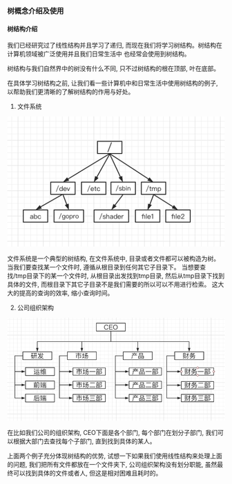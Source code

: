 ### 树概念介绍及使用

#### 树结构介绍
我们已经研究过了线性结构并且学习了递归, 而现在我们将学习树结构。树结构在计算机领域被广泛使用并且我们日常生活中
也经常会使用到树结构。

树结构与我们自然界中的树没有什么不同, 只不过树结构的根在顶部, 叶在底部。


在具体学习树结构之前, 让我们看一些计算机中和日常生活中使用树结构的例子, 以帮助我们更清晰的了解树结构的作用与好处。

1. 文件系统

![文件系统使用数结构](https://github.com/basebase/document/blob/master/DataStructure/%E4%BA%8C%E5%88%86%E6%90%9C%E7%B4%A2%E6%A0%91/%E5%9B%BE%E7%89%87/%E6%96%87%E4%BB%B6%E7%B3%BB%E7%BB%9F%E4%BD%BF%E7%94%A8%E6%95%B0%E7%BB%93%E6%9E%84.png?raw=true)

文件系统是一个典型的树结构, 在文件系统中, 目录或者文件都可以被构造为树。当我们要查找某一个文件时, 遵循从根目录到任何其它子目录下。
当想要查找/tmp目录下的某一个文件时, 从根目录出发找到tmp目录, 然后从tmp目录下找到具体的文件, 而根目录下其它子目录不是我们需要的所以可以不用进行检索。
这大大的提高的查询的效率, 缩小查询时间。

2. 公司组织架构

![公司结构使用数结构](https://github.com/basebase/document/blob/master/DataStructure/%E4%BA%8C%E5%88%86%E6%90%9C%E7%B4%A2%E6%A0%91/%E5%9B%BE%E7%89%87/%E5%85%AC%E5%8F%B8%E7%BB%93%E6%9E%84%E4%BD%BF%E7%94%A8%E6%95%B0%E7%BB%93%E6%9E%84.png?raw=true)

在比如我们公司的组织架构, CEO下面是各个部门, 每个部门在划分子部门, 我们可以根据大部门去查找每个子部门, 直到找到具体的某人。

上面两个例子充分体现树结构的优势, 试想一下如果我们使用线性结构来处理上面的问题, 我们把所有文件都放在一个文件夹下, 公司组织架构没有划分职能, 虽然最终可以找到具体的文件或者人, 但这是相对困难且耗时的。
